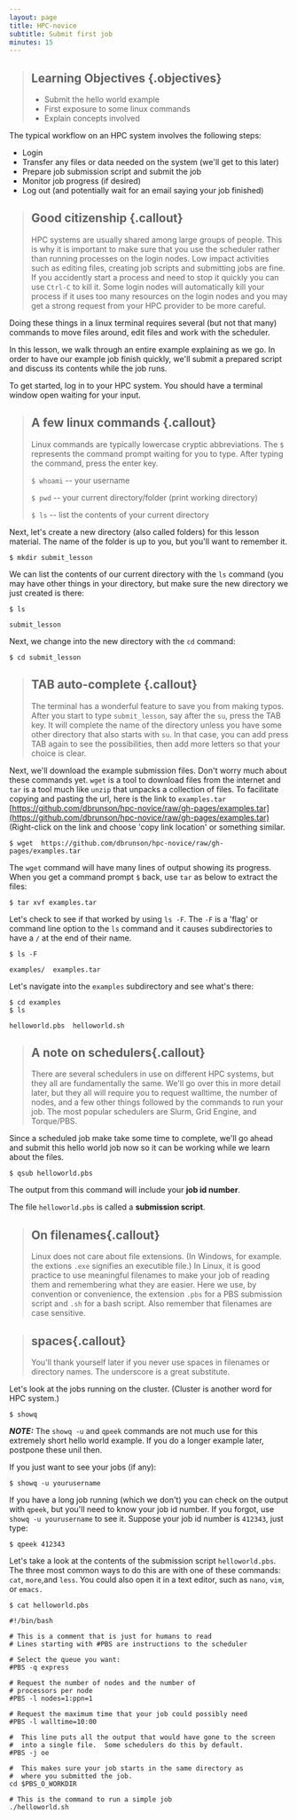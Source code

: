 ```yaml
---
layout: page
title: HPC-novice
subtitle: Submit first job
minutes: 15
---
```

> ## Learning Objectives {.objectives}
>
> *   Submit the hello world example
> *   First exposure to some linux commands
> *   Explain concepts involved

The typical workflow on an HPC system involves the following steps:

* Login
* Transfer any files or data needed on the system (we'll get to this later)
* Prepare job submission script and submit the job
* Monitor job progress (if desired)
* Log out (and potentially wait for an email saying your job finished)

> ## Good citizenship {.callout}
>
>  HPC systems are usually shared among large groups of people. This is why it is important to make sure that you use the scheduler rather than running processes on the login nodes.  Low impact activities such as editing files, creating job scripts and submitting jobs are fine.  If you accidently start a process and need to stop it quickly you can use `Ctrl-C` to kill it. Some login nodes will automatically kill your process if it uses too many resources on the login nodes and you may get a strong request from your HPC provider to be more careful.

Doing these things in a linux terminal requires several (but not that many) commands to move files around, edit files and work with the scheduler.

In this lesson, we walk through an entire example explaining as we go.  In order to have our example job finish quickly, we'll submit a prepared script and discuss its contents while the job runs.

To get started, log in to your HPC system.  You should have a terminal window open waiting for your input.

> ## A few linux commands {.callout}
> 
> Linux commands are typically lowercase cryptic abbreviations. The `$` represents the command prompt waiting for you to type. After typing the command, press the enter key.
>
> `$ whoami`  -- your username
>
> `$ pwd`     -- your current directory/folder (print working directory)
>
> `$ ls`      -- list the contents of your current directory


Next, let's create a new directory (also called folders) for this lesson material. The name of the folder is up to you, but you'll want to remember it.

~~~ {.bash}
$ mkdir submit_lesson
~~~

We can list the contents of our current directory with the `ls` command (you may have other things in your directory, but make sure the new directory we just created is there:

~~~{.bash}
$ ls
~~~

~~~{.output}
submit_lesson
~~~


Next, we change into the new directory with the `cd` command:

~~~{.bash}
$ cd submit_lesson
~~~

>## TAB auto-complete {.callout}
>
> The terminal has a wonderful feature to save you from making typos.  After you start to type `submit_lesson`, say after the `su`, press the TAB key. It will complete the name of the directory unless you have some other directory that also starts with `su`.  In that case, you can add press TAB again to see the possibilities, then add more letters so that your choice is clear.


Next, we'll download the example submission files. Don't worry much about these commands yet.  `wget` is a tool to download files from the internet and `tar` is a tool much like `unzip` that unpacks a collection of files. To facilitate copying and pasting the url, here is the link to `examples.tar` [https://github.com/dbrunson/hpc-novice/raw/gh-pages/examples.tar](https://github.com/dbrunson/hpc-novice/raw/gh-pages/examples.tar)  (Right-click on the link and choose 'copy link location' or something similar.

~~~{.bash}
$ wget  https://github.com/dbrunson/hpc-novice/raw/gh-pages/examples.tar
~~~

The `wget` command will have many lines of output showing its progress. When you get a command prompt `$` back, use `tar` as below to extract the files:

~~~{.bash}
$ tar xvf examples.tar
~~~

Let's check to see if that worked by using `ls -F`.  The `-F` is a 'flag' or command line option to the `ls` command and it causes subdirectories to have a `/` at the end of their name.

~~~{.bash}
$ ls -F
~~~
~~~{.output}
examples/  examples.tar
~~~

Let's navigate into the `examples` subdirectory and see what's there:

~~~{.bash}
$ cd examples
$ ls
~~~
~~~{.output}
helloworld.pbs  helloworld.sh
~~~

> ## A note on schedulers{.callout}
>
> There are several schedulers in use on different HPC systems, but they all are fundamentally the same.  We'll go over this in more detail later, but they all will require you to request walltime, the number of nodes, and a few other things followed by the commands to run your job. The most popular schedulers are Slurm, Grid Engine, and Torque/PBS. 


Since a scheduled job make take some time to complete, we'll go ahead and submit this hello world job now so it can be working while we learn about the files.

~~~{.bash}
$ qsub helloworld.pbs
~~~

The output from this command will include your **job id number**.

The file `helloworld.pbs` is called a **submission script**.

> ## On filenames{.callout}
>
>  Linux does not care about file extensions. (In Windows, for example. the extions `.exe` signifies an executible file.)  In Linux, it is good practice to use meaningful filenames to make your job of reading them and remembering what they are easier.  Here we use, by convention or convenience, the extension `.pbs` for a PBS submission script and `.sh` for a bash script. Also remember that filenames are case sensitive.

> ## spaces{.callout}
>
> You'll thank yourself later if you never use spaces in filenames or directory names.  The underscore is a great substitute.


Let's look at the jobs running on the cluster.  (Cluster is another word for HPC system.)

~~~{.bash}
$ showq
~~~


***NOTE:***   The `showq -u` and `qpeek` commands are not much use for this extremely short hello world example.  If you do a longer example later, postpone these unil then.  

If you just want to see your jobs (if any):

~~~{.bash}
$ showq -u yourusername
~~~

If you have a long job running (which we don't) you can check on the output with `qpeek`, but you'll need to know your job id number.  If you forgot, use `showq -u yourusername` to see it.  Suppose your job id number is `412343`, just type:

~~~{.bash}
$ qpeek 412343
~~~




Let's take a look at the contents of the submission script `helloworld.pbs`. The three most common ways to do this are with one of these commands: `cat`, `more`,and `less`.  You could also open it in a text editor, such as `nano`, `vim`, or `emacs.`


~~~{.bash}
$ cat helloworld.pbs
~~~

~~~{.output}
#!/bin/bash

# This is a comment that is just for humans to read
# Lines starting with #PBS are instructions to the scheduler

# Select the queue you want:
#PBS -q express

# Request the number of nodes and the number of
# processors per node
#PBS -l nodes=1:ppn=1

# Request the maximum time that your job could possibly need
#PBS -l walltime=10:00

#  This line puts all the output that would have gone to the screen
#  into a single file.  Some schedulers do this by default.
#PBS -j oe

#  This makes sure your job starts in the same directory as
#  where you submitted the job.
cd $PBS_O_WORKDIR

# This is the command to run a simple job
./helloworld.sh
~~~